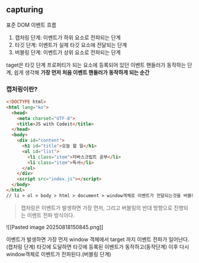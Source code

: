 ## capturing
표준 DOM 이벤트 흐름
1. 캡처링 단계: 이벤트가 하위 요소로 전파되는 단계
2. 타깃 단계: 이벤트가 실제 타깃 요소에 전달되는 단계
3. 버블링 단계: 이벤트가 상위 요소로 전파되는 단계

taget은 타깃 단계 프로퍼티가 되는 요소에 등록되어 있던 이벤트 핸들러가 동작하는 단계, 쉽게 생각해 **가장 먼저 처음 이벤트 핸들러가 동작하게 되는 순간**

### **캡처링이란?**
```html
<!DOCTYPE html>
<html lang="ko">
  <head>
    <meta charset="UTF-8">
    <title>JS with Codeit</title>
  </head>
  <body>
    <div id="content">
      <h1 id="title">오늘 할 일</h1>
      <ol id="list">
        <li class="item">자바스크립트 공부</li>
        <li class="item">독서</li>
      </ol>
    </div>
    <script src="index.js"></script>
  </body>
</html>
// li > ol > body > html > document > window객체로 이벤트가 전달되는것을 버블링이라고했다.
```
> 캡처링은 이벤트가 발생하면 가장 먼저, 그리고 버블링의 반대 방향으로 진행되는 이벤트 전파 방식이다.

![[Pasted image 20250818150845.png]]

이벤트가 발생하면 가장 먼저 window 객체에서 target 까지 이벤트 전파가 일어난다.(캡처링 단계)
타깃에 도달하면 타깃에 등록된 이벤트가 동작하고(동작단계)
이후 다시 window객체로 이벤트가 전파된다.(버블링 단계)

